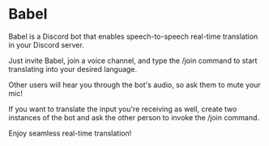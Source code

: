 # Babel
Babel is a Discord bot that enables speech-to-speech real-time translation in your Discord server.

Just invite Babel, join a voice channel, and type the /join command to start translating into your desired language.

Other users will hear you through the bot's audio, so ask them to mute your mic!

If you want to translate the input you're receiving as well, create two instances of the bot and ask the other person to invoke the /join command.

Enjoy seamless real-time translation!

